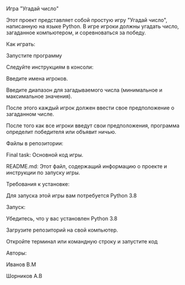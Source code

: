 Игра "Угадай число"

Этот проект представляет собой простую игру "Угадай число", написанную на языке Python. В игре игроки должны угадать число, загаданное компьютером, и соревноваться за победу.


Как играть:

Запустите программу 

Следуйте инструкциям в консоли:

Введите имена игроков.

Введите диапазон для загадываемого числа (минимальное и максимальное значения).

После этого каждый игрок должен ввести свое предположение о загаданном числе.

После того как все игроки введут свои предположения, программа определит победителя или объявит ничью.


Файлы в репозитории:

Final task: Основной код игры.

README.md: Этот файл, содержащий информацию о проекте и инструкции по запуску игры.


Требования к установке:

Для запуска этой игры вам потребуется Python 3.8


Запуск:

Убедитесь, что у вас установлен Python 3.8

Загрузите репозиторий на свой компьютер.

Откройте терминал или командную строку и запустите код


Авторы:

Иванов В.М 

Шорников А.В
